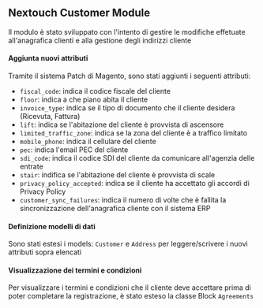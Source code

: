## Nextouch Customer Module

Il modulo è stato sviluppato con l'intento di gestire
le modifiche effetuate all'anagrafica clienti e alla gestione
degli indirizzi cliente

#### Aggiunta nuovi attributi
Tramite il sistema Patch di Magento, sono stati aggiunti
i seguenti attributi:

* `fiscal_code`: indica il codice fiscale del cliente
* `floor`: indica a che piano abita il cliente
* `invoice_type`: indica se il tipo di documento che il cliente desidera (Ricevuta, Fattura)
* `lift`: indica se l'abitazione del cliente è provvista di ascensore
* `limited_traffic_zone`: indica se la zona del cliente è a traffico limitato
* `mobile_phone`: indica il cellulare del cliente
* `pec`: indica l'email PEC del cliente
* `sdi_code`: indica il codice SDI del cliente da comunicare all'agenzia delle entrate
* `stair`: indifica se l'abitazione del cliente è provvista di scale
* `privacy_policy_accepted`: indica se il cliente ha accettato gli accordi di Privacy Policy
* `customer_sync_failures`: indica il numero di volte che è fallita la sincronizzazione dell'anagrafica cliente con il sistema ERP

#### Definizione modelli di dati
Sono stati estesi i models: `Customer` e `Address` per leggere/scrivere
i nuovi attributi sopra elencati

#### Visualizzazione dei termini e condizioni
Per visualizzare i termini e condizioni che il cliente deve accettare
prima di poter completare la registrazione, è stato esteso la classe Block `Agreements`
